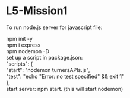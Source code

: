 # L5-Mission1
To run node.js server for javascript file:

npm init -y <br>
npm i express<br>
npm nodemon -D<br>
set up a script in package.json:<br>
"scripts": {<br>
    "start": "nodemon turnersAPIs.js",<br>
    "test": "echo \"Error: no test specified\" && exit 1"<br>
  },<br>
  start server: npm start. (this will start nodemon)<br>
